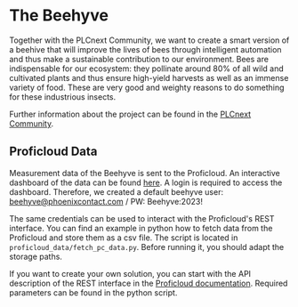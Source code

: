 # The Beehyve

Together with the PLCnext Community, we want to create a smart version of a beehive that will improve the lives of bees through intelligent automation and thus make a sustainable contribution to our environment. Bees are indispensable for our ecosystem: they pollinate around 80% of all wild and cultivated plants and thus ensure high-yield harvests as well as an immense variety of food. These are very good and weighty reasons to do something for these industrious insects.

Further information about the project can be found in the [PLCnext Community](https://www.plcnext-community.net/beehyve/).

## Proficloud Data

Measurement data of the Beehyve is sent to the Proficloud. An interactive dashboard of the data can be found [here](https://tsd.proficloud.io/d/2mp1VEy4z/beehyve?orgId=2507&refresh=5s). A login is required to access the dashboard. Therefore, we created a default beehyve user: beehyve@phoenixcontact.com / PW: Beehyve:2023!

The same credentials can be used to interact with the Proficloud's REST interface. You can find an example in python how to fetch data from the Proficloud and store them as a csv file. The script is located in `proficloud_data/fetch_pc_data.py`. Before running it, you should adapt the storage paths.

If you want to create your own solution, you can start with the API description of the REST interface in the
[Proficloud documentation](https://proficloud.io/technical-documentation/#apis-services). Required parameters can be found in the python script.
